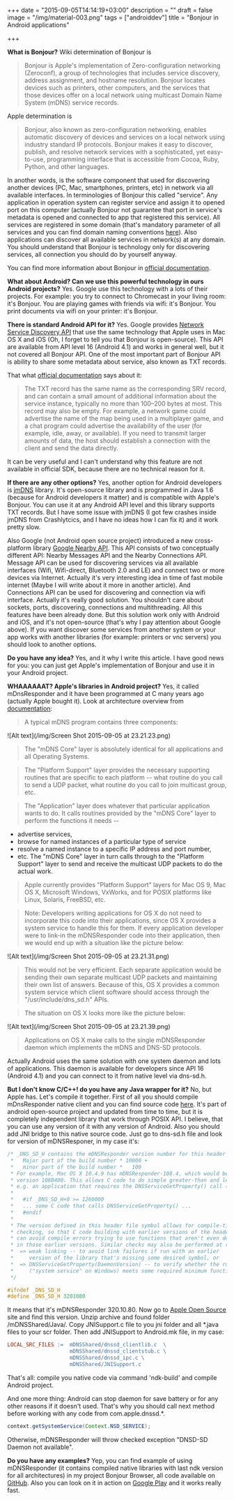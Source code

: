 +++
date = "2015-09-05T14:14:19+03:00"
description = ""
draft = false
image = "/img/material-003.png"
tags = ["androiddev"]
title = "Bonjour in Android applications"

+++

**What is Bonjour?** 
Wiki determination of Bonjour is

> Bonjour is Apple's implementation of Zero-configuration networking (Zeroconf), a group of technologies that includes service discovery, address assignment, and hostname resolution. Bonjour locates devices such as printers, other computers, and the services that those devices offer on a local network using multicast Domain Name System (mDNS) service records.

Apple determination is

> Bonjour, also known as zero-configuration networking, enables automatic discovery of devices and services on a local network using industry standard IP protocols. Bonjour makes it easy to discover, publish, and resolve network services with a sophisticated, yet easy-to-use, programming interface that is accessible from Cocoa, Ruby, Python, and other languages.

In another words, is the software component that used for discovering another devices (PC, Mac, smartphones, printers, etc) in network via all available interfaces. In terminologies of Bonjour this called "service". Any application in operation system can register service and assign it to opened port on this computer (actually Bonjour not guarantee that port in service's metadata is opened and connected to app that registered this service). All services are registered in some domain (that's mandatory parameter of all services and you can find domain naming conventions [here](https://developer.apple.com/library/mac/documentation/Cocoa/Conceptual/NetServices/Articles/domainnames.html)). Also applications can discover all available services in network(s) at any domain. You should understand that Bonjour is technology only for discovering services, all connection you should do by yourself anyway.

You can find more information about Bonjour in [official documentation](https://developer.apple.com/library/mac/documentation/Cocoa/Conceptual/NetServices/Introduction.html).

<!--more-->

**What about Android? Can we use this powerful technology in ours Android projects?** Yes. Google use this technology with a lots of their projects. For example: you try to connect to Chromecast in your living room: it's Bonjour. You are playing games with friends via wifi: it's Bonjour. You print documents via wifi on your printer: it's Bonjour.

**There is standard Android API for it?** Yes. Google provides [Network Service Discovery API](http://developer.android.com/training/connect-devices-wirelessly/nsd.html) that use the same technology that Apple uses in Mac OS X and iOS (Oh, I forget to tell you that Bonjour is open-source). This API are  available from API level 16 (Android 4.1) and works in general well, but it not covered all Bonjour API. One of the most important part of Bonjour API is ability to share some metadata about service, also known as TXT records. 

That what [official documentation](https://developer.apple.com/library/mac/documentation/Cocoa/Conceptual/NetServices/Articles/NetServicesArchitecture.html) says about it:

> The TXT record has the same name as the corresponding SRV record, and can contain a small amount of additional information about the service instance, typically no more than 100–200 bytes at most. This record may also be empty. For example, a network game could advertise the name of the map being used in a multiplayer game, and a chat program could advertise the availability of the user (for example, idle, away, or available). If you need to transmit larger amounts of data, the host should establish a connection with the client and send the data directly.

It can be very useful and I can't understand why this feature are not available in official SDK, because there are no technical reason for it.

**If there are any other options?** Yes, another option for Android developers is [jmDNS](http://jmdns.sourceforge.net) library. It's open-source library and  is programmed in Java 1.6 (because for Android developers it matter) and is compatible with Apple's Bonjour. You can use it at any Android API level and this library supports TXT records. But I have some issue with jmDNS (I got few crashes inside jmDNS from Crashlytcics, and I have no ideas how I can fix it) and it work pretty slow.

Also Google (not Android open source project) introduced a new cross-platform library [Google Nearby API](https://developers.google.com/nearby/). This API consists of two conceptually different API: Nearby Messages API and the Nearby Connections API. Message API can be used for discovering services via all available interfaces (Wifi, Wifi-direct, Bluetooth 2.0 and LE) and connect two or more devices via Internet. Actually it's very interesting idea in time of fast mobile internet (Maybe I will write about it more in another article). And Connections API can be used for discovering and connection via wifi interface. Actually it's really good solution. You shouldn't care about sockets, ports, discovering, connections and multithreading. All this features have been already done. But this solution work only with Android and iOS, and it's not open-source (that's why I pay attention about Google above). If you want discover some services from another system or your app works with another libraries (for example: printers or vnc servers) you should look to another options.

**Do you have any idea?** Yes, and it why I write this article. I have good news for you: you can just get Apple's implementation of Bonjour and use it in your Android project. 

**WHAAAAAAT? Apple's libraries in Android project?** Yes, it called mDnsResponder and it have been programmed at C many years ago (actually Apple bought it). Look at architecture overview from [documentation](http://opensource.apple.com/source/mDNSResponder/mDNSResponder-66.3/README.txt?txt): 

> A typical mDNS program contains three components:

![Alt text](/img/Screen Shot 2015-09-05 at 23.21.23.png)

> The "mDNS Core" layer is absolutely identical for all applications and
all Operating Systems.

> The "Platform Support" layer provides the necessary supporting routines
that are specific to each platform -- what routine do you call to send
a UDP packet, what routine do you call to join multicast group, etc.

> The "Application" layer does whatever that particular application wants
to do. It calls routines provided by the "mDNS Core" layer to perform
the functions it needs --
 * advertise services,
 * browse for named instances of a particular type of service
 * resolve a named instance to a specific IP address and port number,
 * etc.
The "mDNS Core" layer in turn calls through to the "Platform Support"
layer to send and receive the multicast UDP packets to do the actual work.

> Apple currently provides "Platform Support" layers for Mac OS 9, Mac OS X,
Microsoft Windows, VxWorks, and for POSIX platforms like Linux, Solaris,
FreeBSD, etc.

> Note: Developers writing applications for OS X do not need to incorporate
this code into their applications, since OS X provides a system service to
handle this for them. If every application developer were to link-in the
mDNSResponder code into their application, then we would end up with a
situation like the picture below:

![Alt text](/img/Screen Shot 2015-09-05 at 23.21.31.png)

> This would not be very efficient. Each separate application would be sending
their own separate multicast UDP packets and maintaining their own list of
answers. Because of this, OS X provides a common system service which client
software should access through the "/usr/include/dns_sd.h" APIs.

> The situation on OS X looks more like the picture below:

![Alt text](/img/Screen Shot 2015-09-05 at 23.21.39.png)

> Applications on OS X make calls to the single mDNSResponder daemon
which implements the mDNS and DNS-SD protocols.

Actually Android uses the same solution with one system daemon and lots of applications. This daemon is available for developers since API 16 (Android 4.1) and you can connect to it from native level via dns-sd.h.

**But I don't know C/C++! do you have any Java wrapper for it?** No, but Apple has. Let's compile it together. First of all you should compile mDnsResponder native client and you can find source code [here](https://android.googlesource.com/platform/external/mdnsresponder/). It's part of android open-source project and updated from time to time, but it is completely independent library that work through POSIX API. I believe, that you can use any version of it with any version of Android. Also you should add JNI bridge to this native source code. Just go to dns-sd.h file and look for version of mDNSResponer, in my case it's:

~~~c
/* _DNS_SD_H contains the mDNSResponder version number for this header file, formatted as follows:
 *   Major part of the build number * 10000 +
 *   minor part of the build number *   100
 * For example, Mac OS X 10.4.9 has mDNSResponder-108.4, which would be represented as
 * version 1080400. This allows C code to do simple greater-than and less-than comparisons:
 * e.g. an application that requires the DNSServiceGetProperty() call (new in mDNSResponder-126) can check:
 *
 *   #if _DNS_SD_H+0 >= 1260000
 *   ... some C code that calls DNSServiceGetProperty() ...
 *   #endif
 *
 * The version defined in this header file symbol allows for compile-time
 * checking, so that C code building with earlier versions of the header file
 * can avoid compile errors trying to use functions that aren't even defined
 * in those earlier versions. Similar checks may also be performed at run-time:
 *  => weak linking -- to avoid link failures if run with an earlier
 *     version of the library that's missing some desired symbol, or
 *  => DNSServiceGetProperty(DaemonVersion) -- to verify whether the running daemon
 *     ("system service" on Windows) meets some required minimum functionality level.
 */

#ifndef _DNS_SD_H
#define _DNS_SD_H 3201080
~~~

It means that it's mDNSResponder 320.10.80. Now go to [Apple Open Source](http://opensource.apple.com/tarballs/mDNSResponder/) site and find this version. Unzip archive and found folder /mDNSShared/Java/. Copy JNISupport.c file to you jni folder and all *.java files to your scr folder. Then add JNISupport to Android.mk file, in my case:

~~~makefile
LOCAL_SRC_FILES :=  mDNSShared/dnssd_clientlib.c  \
                    mDNSShared/dnssd_clientstub.c \
                    mDNSShared/dnssd_ipc.c \
                    mDNSShared/JNISupport.c
~~~

That's all: compile you native code via command 'ndk-build' and compile Android project. 

And one more thing: Android can stop daemon for save battery or for any other reasons if it doesn't used. That's why you should call next method before working with any code from com.apple.dnssd.*.

~~~java
context.getSystemService(Context.NSD_SERVICE);
~~~

Otherwise, mDNSResponder will throw checked exception "DNSD-SD Daemon not available".

**Do you have any examples?** Yep, you can find example of using mDNSResponder (it contains compiled native libraries with last ndk version for all architectures) in my project Bonjour Browser, all code available on [GitHub](https://github.com/andriydruk/BonjourBrowser). Also you can look on it in action on [Google Play](https://play.google.com/store/apps/details?id=com.druk.bonjour.browser&hl=uk) and it works really fast.